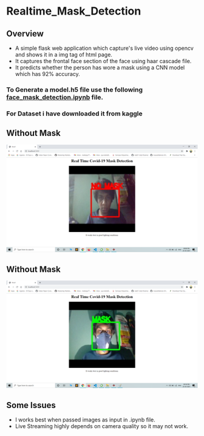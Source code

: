 # Realtime_Mask_Detection

## Overview
* A simple flask web application which capture's live video using opencv and shows it in a img tag of html page.
* It captures the frontal face section of the face using haar cascade file.  
* It predicts whether the person has wore a mask using a CNN model which has 92% accuracy.  

### To Generate a model.h5 file use the following [face_mask_detection.ipynb](https://github.com/JayMalde/Realtime_Mask_Detection/blob/main/face_mask_detection.ipynb "face_mask_detection.ipynb") file. 

### For Dataset i have downloaded it from kaggle 

## Without Mask
[![Without Mask](ss/1st.png)](https://github.com/JayMalde/Realtime_Mask_Detection "Without Mask")

## Without Mask
[![With Mask](ss/2nd.png)](https://github.com/JayMalde/Realtime_Mask_Detection "With Mask")

## Some Issues
* I works best when passed images as input in .ipynb file.
* Live Streaming highly depends on camera quality so it may not work. 
